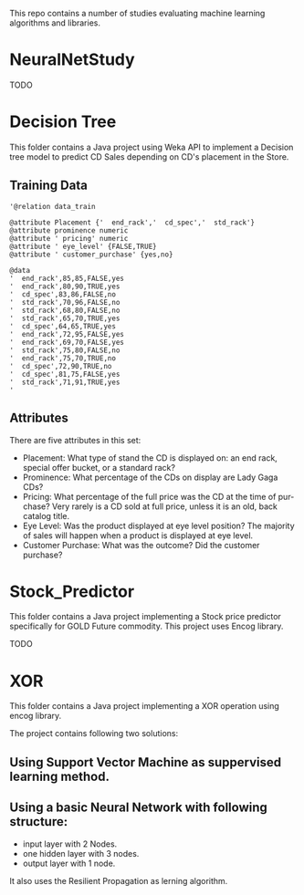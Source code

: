 
This repo contains a number of studies evaluating machine learning algorithms and libraries.

# NeuralNetStudy 

TODO

# Decision Tree

This folder contains a Java project using Weka API to implement a Decision tree model to predict CD Sales depending on CD's placement in the Store.

## Training Data

```
'@relation data_train

@attribute Placement {'  end_rack','  cd_spec','  std_rack'}
@attribute prominence numeric
@attribute ' pricing' numeric
@attribute ' eye_level' {FALSE,TRUE}
@attribute ' customer_purchase' {yes,no}

@data
'  end_rack',85,85,FALSE,yes
'  end_rack',80,90,TRUE,yes
'  cd_spec',83,86,FALSE,no
'  std_rack',70,96,FALSE,no
'  std_rack',68,80,FALSE,no
'  std_rack',65,70,TRUE,yes
'  cd_spec',64,65,TRUE,yes
'  end_rack',72,95,FALSE,yes
'  end_rack',69,70,FALSE,yes
'  std_rack',75,80,FALSE,no
'  end_rack',75,70,TRUE,no
'  cd_spec',72,90,TRUE,no
'  cd_spec',81,75,FALSE,yes
'  std_rack',71,91,TRUE,yes
'
```

## Attributes

There are five attributes in this set:

- Placement: What type of stand the CD is displayed on: an end rack, special offer bucket, or a standard rack?
- Prominence: What percentage of the CDs on display are Lady Gaga CDs?
- Pricing: What percentage of the full price was the CD at the time of pur- chase? Very rarely is a CD sold at full price, unless it is an old, back catalog title.
- Eye Level: Was the product displayed at eye level position? The majority of sales will happen when a product is displayed at eye level.
- Customer Purchase: What was the outcome? Did the customer purchase?

# Stock_Predictor

This folder contains a Java project implementing a Stock price predictor specifically for GOLD Future commodity. This project uses Encog library.

TODO

# XOR

This folder contains a Java project implementing a XOR operation using encog library. 

The project contains following two solutions:

## Using Support Vector Machine as suppervised learning method.

## Using a basic Neural Network with following structure:

  - input layer with 2 Nodes.
  - one hidden layer with 3 nodes.
  - output layer with 1 node.
  
It also uses the Resilient Propagation as lerning algorithm.
